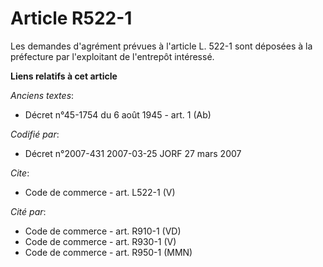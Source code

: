 # Article R522-1

Les demandes d'agrément prévues à l'article L. 522-1 sont déposées à la préfecture par l'exploitant de l'entrepôt intéressé.

**Liens relatifs à cet article**

_Anciens textes_:

  - Décret n°45-1754 du 6 août 1945 - art. 1 (Ab)

_Codifié par_:

  - Décret n°2007-431 2007-03-25 JORF 27 mars 2007

_Cite_:

  - Code de commerce - art. L522-1 (V)

_Cité par_:

  - Code de commerce - art. R910-1 (VD)
  - Code de commerce - art. R930-1 (V)
  - Code de commerce - art. R950-1 (MMN)
